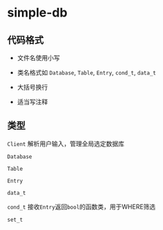 # simple-db

## 代码格式

- 文件名使用小写

- 类名格式如 `Database`, `Table`, `Entry`, `cond_t`, `data_t`

- 大括号换行

- 适当写注释

## 类型

`Client` 解析用户输入，管理全局选定数据库

`Database`

`Table`

`Entry`

`data_t`

`cond_t` 接收`Entry`返回`bool`的函数类，用于WHERE筛选

`set_t`

